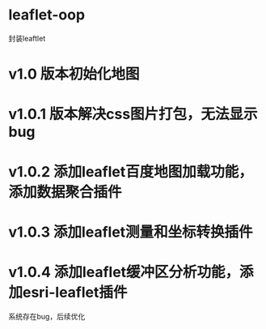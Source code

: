 # leaflet-oop
封装leaftlet
# v1.0 版本初始化地图
# v1.0.1 版本解决css图片打包，无法显示bug
# v1.0.2 添加leaflet百度地图加载功能，添加数据聚合插件
# v1.0.3 添加leaflet测量和坐标转换插件
# v1.0.4 添加leaflet缓冲区分析功能，添加esri-leaflet插件

系统存在bug，后续优化
